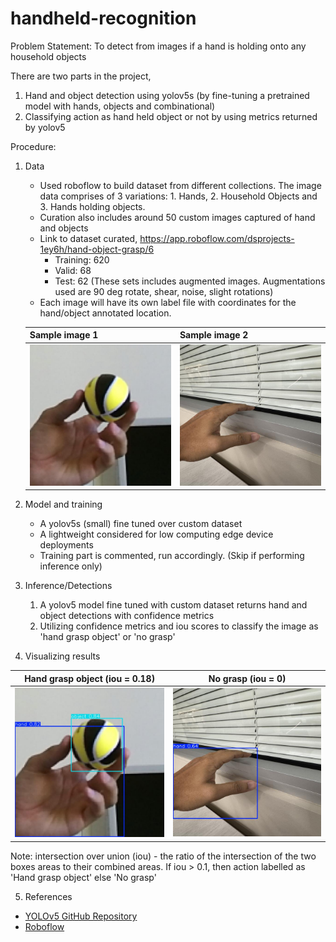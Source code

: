 # handheld-recognition

Problem Statement: To detect from images if a hand is holding onto any household objects 

There are two parts in the project,
1. Hand and object detection using yolov5s (by fine-tuning a pretrained model with hands, objects and combinational)
2. Classifying action as hand held object or not by using metrics returned by yolov5


Procedure:

1. Data

    - Used roboflow to build dataset from different collections. The image data comprises of 3 variations: 1. Hands, 2. Household Objects and 3. Hands holding objects.
    - Curation also includes around 50 custom images captured of hand and objects
    - Link to dataset curated, https://app.roboflow.com/dsprojects-1ey6h/hand-object-grasp/6
        - Training: 620
        - Valid: 68
        - Test: 62
    (These sets includes augmented images. Augmentations used are 90 deg rotate, shear, noise, slight rotations)
    - Each image will have its own label file with coordinates for the hand/object annotated location.

    | Sample image 1 | Sample image 2 
    |---------|---------|
    | ![Alt 1](datasets/hand_object_grasp_v6/test/images/C_02_31_013_png.rf.8f7be20eb8086e0e51bf5e9e3bac537b.jpg) | ![Alt 2](datasets/hand_object_grasp_v6/test/images/IMG_1168_JPG.rf.8cb4ea5cb8314bf6aa8b6b91a17820f8.jpg) |


2. Model and training

    - A yolov5s (small) fine tuned over custom dataset
    - A lightweight considered for low computing edge device deployments
    - Training part is commented, run accordingly. (Skip if performing inference only)

3. Inference/Detections

    1. A yolov5 model fine tuned with custom dataset returns hand and object detections with confidence metrics
    2. Utilizing confidence metrics and iou scores to classify the image as 'hand grasp object' or 'no grasp'

4. Visualizing results

| Hand grasp object (iou = 0.18) | No grasp (iou = 0) 
|---------|---------|
| ![Alt 1](results/detections_2025-08-20_02-18/C_02_31_013_png.rf.8f7be20eb8086e0e51bf5e9e3bac537b.jpg) | ![Alt 2](results/detections_2025-08-20_02-18/IMG_1168_JPG.rf.8cb4ea5cb8314bf6aa8b6b91a17820f8.jpg) |

Note: intersection over union (iou) - the ratio of the intersection of the two boxes areas to their combined areas. If iou > 0.1, then action labelled as 'Hand grasp object' else 'No grasp'

5. References

- [YOLOv5 GitHub Repository](https://github.com/ultralytics/yolov5)  
- [Roboflow](https://roboflow.com)  